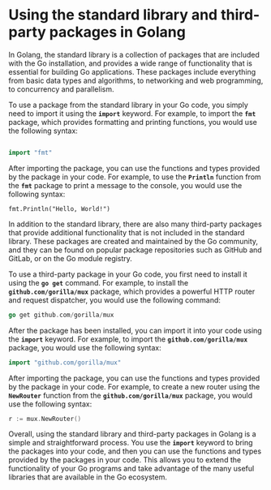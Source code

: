 # Using the standard library and third-party packages in Golang

In Golang, the standard library is a collection of packages that are included with the Go installation, and provides a wide range of functionality that is essential for building Go applications. These packages include everything from basic data types and algorithms, to networking and web programming, to concurrency and parallelism.

To use a package from the standard library in your Go code, you simply need to import it using the **`import`** keyword. For example, to import the **`fmt`** package, which provides formatting and printing functions, you would use the following syntax:

```go

import "fmt"
```

After importing the package, you can use the functions and types provided by the package in your code. For example, to use the **`Println`** function from the **`fmt`** package to print a message to the console, you would use the following syntax:

```
fmt.Println("Hello, World!")
```

In addition to the standard library, there are also many third-party packages that provide additional functionality that is not included in the standard library. These packages are created and maintained by the Go community, and they can be found on popular package repositories such as GitHub and GitLab, or on the Go module registry.

To use a third-party package in your Go code, you first need to install it using the **`go get`** command. For example, to install the **`github.com/gorilla/mux`** package, which provides a powerful HTTP router and request dispatcher, you would use the following command:

```go
go get github.com/gorilla/mux
```

After the package has been installed, you can import it into your code using the **`import`** keyword. For example, to import the **`github.com/gorilla/mux`** package, you would use the following syntax:

```go
import "github.com/gorilla/mux"
```

After importing the package, you can use the functions and types provided by the package in your code. For example, to create a new router using the **`NewRouter`** function from the **`github.com/gorilla/mux`** package, you would use the following syntax:

```go
r := mux.NewRouter()
```

Overall, using the standard library and third-party packages in Golang is a simple and straightforward process. You use the **`import`** keyword to bring the packages into your code, and then you can use the functions and types provided by the packages in your code. This allows you to extend the functionality of your Go programs and take advantage of the many useful libraries that are available in the Go ecosystem.
